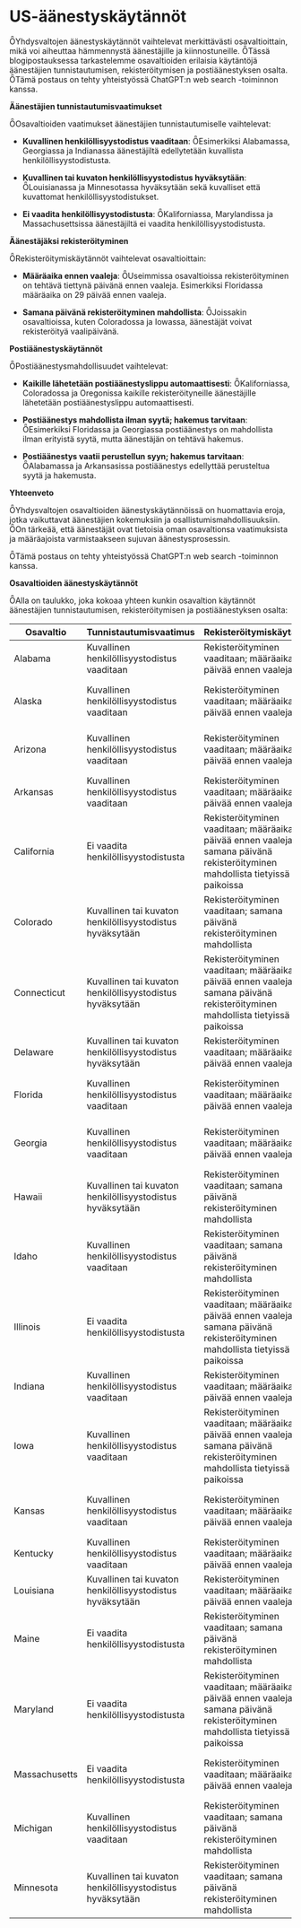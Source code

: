 # US-äänestyskäytännöt
Yhdysvaltojen äänestyskäytännöt vaihtelevat merkittävästi osavaltioittain, mikä voi aiheuttaa hämmennystä äänestäjille ja kiinnostuneille. Tässä blogipostauksessa tarkastelemme osavaltioiden erilaisia käytäntöjä äänestäjien tunnistautumisen, rekisteröitymisen ja postiäänestyksen osalta. Tämä postaus on tehty yhteistyössä ChatGPT:n web search -toiminnon kanssa.

**Äänestäjien tunnistautumisvaatimukset**

Osavaltioiden vaatimukset äänestäjien tunnistautumiselle vaihtelevat:

- **Kuvallinen henkilöllisyystodistus vaaditaan**: Esimerkiksi Alabamassa, Georgiassa ja Indianassa äänestäjiltä edellytetään kuvallista henkilöllisyystodistusta.

- **Kuvallinen tai kuvaton henkilöllisyystodistus hyväksytään**: Louisianassa ja Minnesotassa hyväksytään sekä kuvalliset että kuvattomat henkilöllisyystodistukset.

- **Ei vaadita henkilöllisyystodistusta**: Kaliforniassa, Marylandissa ja Massachusettsissa äänestäjiltä ei vaadita henkilöllisyystodistusta.

**Äänestäjäksi rekisteröityminen**

Rekisteröitymiskäytännöt vaihtelevat osavaltioittain:

- **Määräaika ennen vaaleja**: Useimmissa osavaltioissa rekisteröityminen on tehtävä tiettynä päivänä ennen vaaleja. Esimerkiksi Floridassa määräaika on 29 päivää ennen vaaleja.

- **Samana päivänä rekisteröityminen mahdollista**: Joissakin osavaltioissa, kuten Coloradossa ja Iowassa, äänestäjät voivat rekisteröityä vaalipäivänä.

**Postiäänestyskäytännöt**

Postiäänestysmahdollisuudet vaihtelevat:

- **Kaikille lähetetään postiäänestyslippu automaattisesti**: Kaliforniassa, Coloradossa ja Oregonissa kaikille rekisteröityneille äänestäjille lähetetään postiäänestyslippu automaattisesti.

- **Postiäänestys mahdollista ilman syytä; hakemus tarvitaan**: Esimerkiksi Floridassa ja Georgiassa postiäänestys on mahdollista ilman erityistä syytä, mutta äänestäjän on tehtävä hakemus.

- **Postiäänestys vaatii perustellun syyn; hakemus tarvitaan**: Alabamassa ja Arkansasissa postiäänestys edellyttää perusteltua syytä ja hakemusta.

**Yhteenveto**

Yhdysvaltojen osavaltioiden äänestyskäytännöissä on huomattavia eroja, jotka vaikuttavat äänestäjien kokemuksiin ja osallistumismahdollisuuksiin. On tärkeää, että äänestäjät ovat tietoisia oman osavaltionsa vaatimuksista ja määräajoista varmistaakseen sujuvan äänestysprosessin.

Tämä postaus on tehty yhteistyössä ChatGPT:n web search -toiminnon kanssa.

**Osavaltioiden äänestyskäytännöt**

Alla on taulukko, joka kokoaa yhteen kunkin osavaltion käytännöt äänestäjien tunnistautumisen, rekisteröitymisen ja postiäänestyksen osalta:


| Osavaltio     | Tunnistautumisvaatimus                               | Rekisteröitymiskäytäntö                                                                                      | Postiäänestyskäytäntö                                                    |
|---------------|------------------------------------------------------|----------------------------------------------------------------------------------------------------------------|------------------------------------------------------------------------|
| Alabama       | Kuvallinen henkilöllisyystodistus vaaditaan          | Rekisteröityminen vaaditaan; määräaika 15 päivää ennen vaaleja                                                | Postiäänestys vaatii perustellun syyn; hakemus tarvitaan                |
| Alaska        | Kuvallinen henkilöllisyystodistus vaaditaan          | Rekisteröityminen vaaditaan; määräaika 30 päivää ennen vaaleja                                                | Postiäänestys mahdollista ilman syytä; hakemus tarvitaan                |
| Arizona       | Kuvallinen henkilöllisyystodistus vaaditaan          | Rekisteröityminen vaaditaan; määräaika 29 päivää ennen vaaleja                                                | Postiäänestys mahdollista ilman syytä; hakemus tarvitaan                |
| Arkansas      | Kuvallinen henkilöllisyystodistus vaaditaan          | Rekisteröityminen vaaditaan; määräaika 30 päivää ennen vaaleja                                                | Postiäänestys vaatii perustellun syyn; hakemus tarvitaan                |
| California    | Ei vaadita henkilöllisyystodistusta                  | Rekisteröityminen vaaditaan; määräaika 15 päivää ennen vaaleja; samana päivänä rekisteröityminen mahdollista tietyissä paikoissa | Kaikille rekisteröityneille äänestäjille lähetetään postiäänestyslippu automaattisesti |
| Colorado      | Kuvallinen tai kuvaton henkilöllisyystodistus hyväksytään | Rekisteröityminen vaaditaan; samana päivänä rekisteröityminen mahdollista                                  | Kaikille rekisteröityneille äänestäjille lähetetään postiäänestyslippu automaattisesti |
| Connecticut   | Kuvallinen tai kuvaton henkilöllisyystodistus hyväksytään | Rekisteröityminen vaaditaan; määräaika 7 päivää ennen vaaleja; samana päivänä rekisteröityminen mahdollista tietyissä paikoissa | Postiäänestys vaatii perustellun syyn; hakemus tarvitaan                |
| Delaware      | Kuvallinen tai kuvaton henkilöllisyystodistus hyväksytään | Rekisteröityminen vaaditaan; määräaika 24 päivää ennen vaaleja                                                | Postiäänestys vaatii perustellun syyn; hakemus tarvitaan                |
| Florida       | Kuvallinen henkilöllisyystodistus vaaditaan          | Rekisteröityminen vaaditaan; määräaika 29 päivää ennen vaaleja                                                | Postiäänestys mahdollista ilman syytä; hakemus tarvitaan                |
| Georgia       | Kuvallinen henkilöllisyystodistus vaaditaan          | Rekisteröityminen vaaditaan; määräaika 28 päivää ennen vaaleja                                                | Postiäänestys mahdollista ilman syytä; hakemus tarvitaan                |
| Hawaii        | Kuvallinen tai kuvaton henkilöllisyystodistus hyväksytään | Rekisteröityminen vaaditaan; samana päivänä rekisteröityminen mahdollista                                  | Kaikille rekisteröityneille äänestäjille lähetetään postiäänestyslippu automaattisesti |
| Idaho         | Kuvallinen henkilöllisyystodistus vaaditaan          | Rekisteröityminen vaaditaan; samana päivänä rekisteröityminen mahdollista                                  | Postiäänestys mahdollista ilman syytä; hakemus tarvitaan                |
| Illinois      | Ei vaadita henkilöllisyystodistusta                  | Rekisteröityminen vaaditaan; määräaika 28 päivää ennen vaaleja; samana päivänä rekisteröityminen mahdollista tietyissä paikoissa | Postiäänestys mahdollista ilman syytä; hakemus tarvitaan                |
| Indiana       | Kuvallinen henkilöllisyystodistus vaaditaan          | Rekisteröityminen vaaditaan; määräaika 29 päivää ennen vaaleja                                                | Postiäänestys vaatii perustellun syyn; hakemus tarvitaan                |
| Iowa          | Kuvallinen henkilöllisyystodistus vaaditaan          | Rekisteröityminen vaaditaan; määräaika 10 päivää ennen vaaleja; samana päivänä rekisteröityminen mahdollista tietyissä paikoissa | Postiäänestys mahdollista ilman syytä; hakemus tarvitaan                |
| Kansas        | Kuvallinen henkilöllisyystodistus vaaditaan          | Rekisteröityminen vaaditaan; määräaika 21 päivää ennen vaaleja                                                | Postiäänestys mahdollista ilman syytä; hakemus tarvitaan                |
| Kentucky      | Kuvallinen henkilöllisyystodistus vaaditaan          | Rekisteröityminen vaaditaan; määräaika 29 päivää ennen vaaleja                                                | Postiäänestys vaatii perustellun syyn; hakemus tarvitaan                |
| Louisiana     | Kuvallinen tai kuvaton henkilöllisyystodistus hyväksytään | Rekisteröityminen vaaditaan; määräaika 30 päivää ennen vaaleja                                                | Postiäänestys vaatii perustellun syyn; hakemus tarvitaan                |
| Maine         | Ei vaadita henkilöllisyystodistusta                  | Rekisteröityminen vaaditaan; samana päivänä rekisteröityminen mahdollista                                  | Postiäänestys mahdollista ilman syytä; hakemus tarvitaan                |
| Maryland      | Ei vaadita henkilöllisyystodistusta                  | Rekisteröityminen vaaditaan; määräaika 21 päivää ennen vaaleja; samana päivänä rekisteröityminen mahdollista tietyissä paikoissa | Postiäänestys mahdollista ilman syytä; hakemus tarvitaan                |
| Massachusetts | Ei vaadita henkilöllisyystodistusta                  | Rekisteröityminen vaaditaan; määräaika 20 päivää ennen vaaleja                                                | Postiäänestys mahdollista ilman syytä; hakemus tarvitaan                |
| Michigan      | Kuvallinen henkilöllisyystodistus vaaditaan          | Rekisteröityminen vaaditaan; samana päivänä rekisteröityminen mahdollista                                  | Postiäänestys mahdollista ilman syytä; hakemus tarvitaan                |
| Minnesota     | Kuvallinen tai kuvaton henkilöllisyystodistus hyväksytään | Rekisteröityminen vaaditaan; samana päivänä rekisteröityminen mahdollista                                  | Postiäänestys mahdollista ilman syytä; hakemus tarvitaan                |